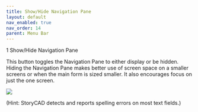 ```yaml
---
title: Show/Hide Navigation Pane
layout: default
nav_enabled: true
nav_order: 14
parent: Menu Bar
---
```


1
Show/Hide Navigation Pane

This button toggles the Navigation Pane to either display or be hidden. Hiding the Navigation Pane makes better use of screen space on a smaller screens or when the main form is sized smaller. It also encourages focus on just the one screen.

![](/media/Show-and-Hide-Navigation.png)

(Hint: StoryCAD detects and reports spelling errors on most text fields.)
